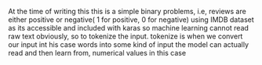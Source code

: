 At the time of writing this this is a simple binary problems, i.e, reviews are either positive or negative( 1 for positive, 0 for negative)
using IMDB dataset as its accessible and included with karas
so machine learning cannot read raw text obviously, so to tokenize the input. tokenize is when we convert our input int his case words into some kind of input the model can actually read and then learn from, numerical values in this case 
